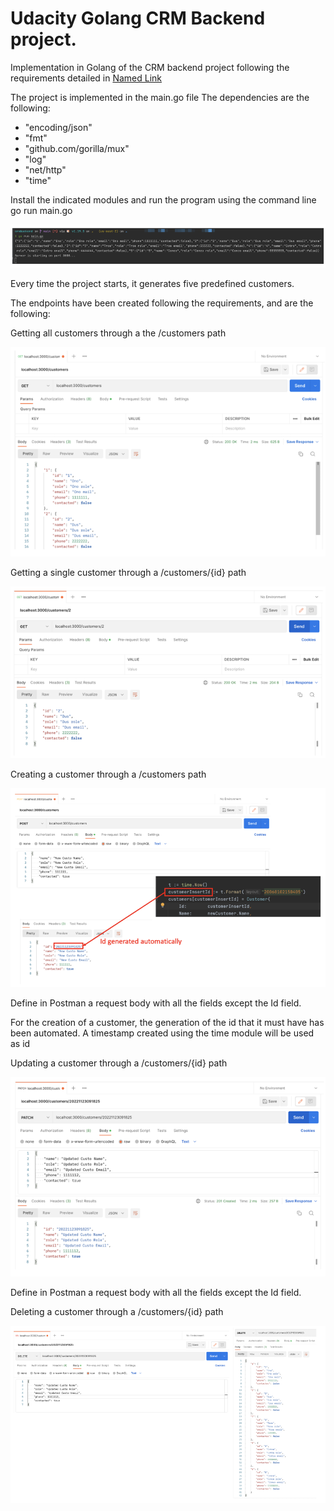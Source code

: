 # Udacity Golang CRM Backend project.

Implementation in Golang of the CRM backend project following the requirements detailed in [Named Link](https://review.udacity.com/#!/rubrics/4856/view "Proyect Rubrik")

The project is implemented in the main.go file
The dependencies are the following:

*	"encoding/json"
*	"fmt"
*	"github.com/gorilla/mux"
*	"log"
*	"net/http"
*	"time"
  
Install the indicated modules and run the program using the command line go run main.go

![picture alt](https://github.com/erfederuiz/udagoback/blob/main/images/01_20220125_%202022-11-23_14.42.22.png)

Every time the project starts, it generates five predefined customers.

The endpoints have been created following the requirements, and are the following:

Getting all customers through a the /customers path

![picture alt](https://github.com/erfederuiz/udagoback/blob/main/images/02_20220125_%202022-11-23_14.45.11.png)

Getting a single customer through a /customers/{id} path

![picture alt](https://github.com/erfederuiz/udagoback/blob/main/images/03_20220125_%202022-11-23_14.45.28.png)

Creating a customer through a /customers path

![picture alt](https://github.com/erfederuiz/udagoback/blob/main/images/04_20220125_%202022-11-23_14.47.40.png)

Define in Postman a request body with all the fields except the Id field.

For the creation of a customer, the generation of the id that it must have has been automated.
A timestamp created using the time module will be used as id

Updating a customer through a /customers/{id} path

![picture alt](https://github.com/erfederuiz/udagoback/blob/main/images/05_20220125_%202022-11-23_14.48.01.png)

Define in Postman a request body with all the fields except the Id field.

Deleting a customer through a /customers/{id} path

![picture alt](https://github.com/erfederuiz/udagoback/blob/main/images/06_20220125_%202022-11-23_14.48.28.png)













